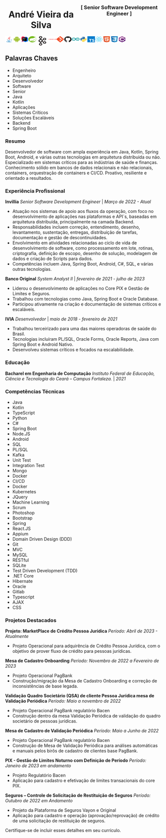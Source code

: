 <div>  
  <div style="display: flex;" align="center">
    <strong><h1>André Vieira da Silva</h1></strong>
      <h3>[ Senior Software Development Engineer ] </h3> 
  </div>
  <div style="display: flex;" align="center">
    <img align="center" alt="Java" height="20" width="25" src="https://raw.githubusercontent.com/devicons/devicon/master/icons/java/java-original.svg">
    <img align="center" alt="Android" height="20" width="25" src="https://raw.githubusercontent.com/devicons/devicon/master/icons/android/android-original.svg">
    <img align="center" alt="Intellij" height="20" width="25" src="https://raw.githubusercontent.com/devicons/devicon/master/icons/intellij/intellij-original.svg">
    <img align="center" alt="Spring" height="20" width="25" src="https://raw.githubusercontent.com/devicons/devicon/master/icons/spring/spring-original.svg"> <img align="center" alt="Spring" height="30" width="40" src="https://raw.githubusercontent.com/devicons/devicon/master/icons/apachekafka/apachekafka-original.svg">
    <img align="center" alt="Oracle" height="20" width="25" src="https://raw.githubusercontent.com/devicons/devicon/master/icons/oracle/oracle-original.svg">
    <img align="center" alt="Git" height="20" width="25" src="https://raw.githubusercontent.com/devicons/devicon/master/icons/git/git-original.svg">
    <img align="center" alt="GitHub" height="20" width="25" src="https://raw.githubusercontent.com/devicons/devicon/master/icons/github/github-original.svg">
    <img align="center" alt="Aruduino" height="20" width="25" src="https://raw.githubusercontent.com/devicons/devicon/master/icons/arduino/arduino-original.svg">     
    <img align="center" alt="Python" height="20" width="25" src="https://raw.githubusercontent.com/devicons/devicon/master/icons/python/python-original.svg">
    <img align="center" alt="Ts" height="20" width="25" src="https://raw.githubusercontent.com/devicons/devicon/master/icons/typescript/typescript-plain.svg">
    <img align="center" alt="React" height="20" width="25" src="https://raw.githubusercontent.com/devicons/devicon/master/icons/react/react-original.svg">
    <img align="center" alt="HTML" height="20" width="25" src="https://raw.githubusercontent.com/devicons/devicon/master/icons/html5/html5-original.svg">
    <img align="center" alt="CSS" height="20" width="25" src="https://raw.githubusercontent.com/devicons/devicon/master/icons/css3/css3-original.svg"> 
    <img align="center" alt="Csharp" height="20" width="25" src="https://raw.githubusercontent.com/devicons/devicon/master/icons/csharp/csharp-original.svg">
  </div>  
</div>

## Palavras Chaves
- Engenheiro
- Arquiteto
- Desenvolvedor
- Software
- Senior
- Java
- Kotlin
- Aplicações
- Sistemas Críticos
- Soluções Escaláveis
- Backend
- Spring Boot

### Resumo
Desenvolvedor de software com ampla experiência em Java, Kotlin, Spring Boot, Android, e várias outras tecnologias em arquitetura distribuida ou não. Especializado em sistemas críticos para as indústrias de saúde e finanças. Conhecimento sólido em bancos de dados relacionais e não relacionais, containers, orquestração de containers e CI/CD. Proativo, resiliente e orientado a resultados.

### Experiência Profissional
**Invillia**
*Senior Software Development Engineer* | *Março de 2022 - Atual*
- Atuação nos sistemas de apoio aos fluxos da operação, com foco no desenvolvimento de aplicações nas plataformas e API´s, baseadas em arquitetura distribuída, principalmente na camada Backend.
- Responsabilidades incluem correção, entendimento, desenho, levantamento, sustentação, entregas, distribuição de tarefas, documentação e gestão de descontinuidades.
- Envolvimento em atividades relacionadas ao ciclo de vida de desenvolvimento de software, como processamento em lote, rotinas, criptografia, definição de escopo, desenho de solução, modelagem de dados e criação de Scripts para dados.
- Competências incluem Java, Spring Boot, Android, C#, SQL, e várias outras tecnologias.

**Banco Original**
*System Analyst II* | *fevereiro de 2021 - julho de 2023*
- Liderou o desenvolvimento de aplicações no Core PIX e Gestão de Limites e Seguros.
- Trabalhou com tecnologias como Java, Spring Boot e Oracle Database.
- Participou ativamente na criação e documentação de sistemas críticos e escaláveis.

**IVIA**
*Desenvolvedor* | *maio de 2018 - fevereiro de 2021*
- Trabalhou terceirizado para uma das maiores operadoras de saúde do Brasil.
- Tecnologias incluíram PL/SQL, Oracle Forms, Oracle Reports, Java com Spring Boot e Android Nativo.
- Desenvolveu sistemas críticos e focados na escalabilidade.

### Educação
**Bacharel em Engenharia de Computação**
*Instituto Federal de Educação, Ciência e Tecnologia do Ceará – Campus Fortaleza.* | *2021*

### Competências Técnicas
- Java
- Kotlin
- TypeScript
- Python
- C#
- Spring Boot
- Node.JS
- Android
- SQL
- PL/SQL
- Kafka
- Unit Test
- Integration Test
- Mongo
- Docker
- CI/CD
- Docker
- Kubernetes
- JQuery
- Machine Learning
- Scrum
- Photoshop
- Bootstrap
- Spring
- React.JS
- Appium
- Domain Driven Design (DDD)
- Git
- MVC
- MySQL
- RESTful
- SQLite
- Test Driven Development (TDD)
- .NET Core
- Hibernate
- Oracle
- Gitlab
- Typescript
- AJAX
- CSS

### Projetos Destacados
**Projeto: MarketPlace de Crédito Pessoa Jurídica**
*Período: Abril de 2023 - Atualmente*
- Projeto Operacional para adquirência de Crédito Pessoa Jurídica, com o objetivo de prover fluxo de crédito para pessoas jurídicas.

**Mesa de Cadastro Onboarding**
*Período: Novembro de 2022 a Fevereiro de 2023*
- Projeto Operacional PagBank
- Construção/migração da Mesa de Cadastro Onboarding e correção de inconsistências de base legada.

**Validação Quadro Societário (QSA) de cliente Pessoa Jurídica mesa de Validação Periódica**
*Período: Maio a novembro de 2022*
- Projeto Operacional PagBank regulatório Bacen
- Construção dentro da mesa Validação Periódica de validação do quadro societário de pessoas jurídicas.

**Mesa de Cadastro de Validação Periódica**
*Período: Maio a Junho de 2022*
- Projeto Operacional PagBank regulatório Bacen
- Construção de Mesa de Validação Periódica para análises automáticas e manuais pelos birôs de cadastro de clientes base PagBank.

**PIX - Gestão de Limites Noturno com Definição de Período**
*Período: Janeiro de 2023 em andamento*
- Projeto Regulatório Bacen
- Aplicação para cadastro e efetivação de limites transacionais do core PIX.

**Seguros – Controle de Solicitação de Restituição de Seguros**
*Período: Outubro de 2022 em Andamento*
- Projeto da Plataforma de Seguros Vayon e Original
- Aplicação para cadastro e operação (aprovação/reprovação) de crédito de uma solicitação de restituição de seguros.

Certifique-se de incluir esses detalhes em seu currículo.
